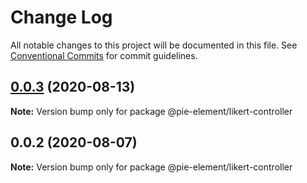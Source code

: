 # Change Log

All notable changes to this project will be documented in this file.
See [Conventional Commits](https://conventionalcommits.org) for commit guidelines.

## [0.0.3](https://github.com/pie-framework/pie-elements/compare/@pie-element/likert-controller@0.0.2...@pie-element/likert-controller@0.0.3) (2020-08-13)

**Note:** Version bump only for package @pie-element/likert-controller





## 0.0.2 (2020-08-07)

**Note:** Version bump only for package @pie-element/likert-controller
